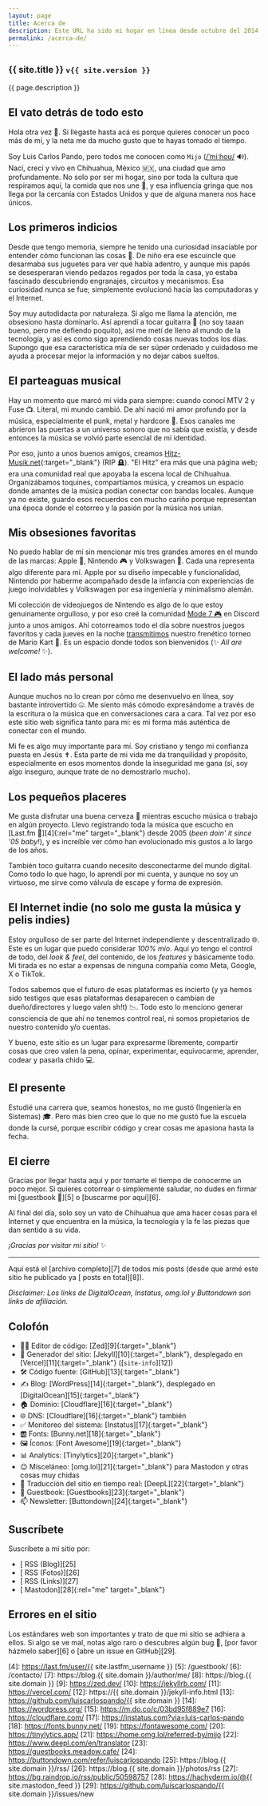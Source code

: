 ```yaml
---
layout: page
title: Acerca de
description: Este URL ha sido mi hogar en línea desde octubre del 2014 aproximadamente. Este sitio lo hice para que sea como un hub central en donde pueda escribir y enlazar todos mis demás perfiles y proyectos.
permalink: /acerca-de/
---
```


<h2 class="subtitulo text-center"><small>{{ site.title }} <code>v{{ site.version }}</code></small></h2>

{{ page.description }}

## El vato detrás de todo esto

Hola otra vez 👋. Si llegaste hasta acá es porque quieres conocer un poco más de mí, y la neta me da mucho gusto que te hayas tomado el tiempo.

Soy Luis Carlos Pando, pero todos me conocen como `Mijo` (<a href="#" data-pronunciation data-toggle="tooltip" data-placement="top" data-html="true" title="Pronounced as /ˈmiːhoʊ/">/ˈmiːhoʊ/</a> 🔊). Nací, crecí y vivo en Chihuahua, México 🇲🇽, una ciudad que amo profundamente. No solo por ser mi hogar, sino por toda la cultura que respiramos aquí, la comida que nos une 🌮, y esa influencia gringa que nos llega por la cercanía con Estados Unidos y que de alguna manera nos hace únicos.

## Los primeros indicios

Desde que tengo memoria, siempre he tenido una curiosidad insaciable por entender cómo funcionan las cosas 🔧. De niño era ese escuincle que desarmaba sus juguetes para ver qué había adentro, y aunque mis papás se desesperaran viendo pedazos regados por toda la casa, yo estaba fascinado descubriendo engranajes, circuitos y mecanismos. Esa curiosidad nunca se fue; simplemente evolucionó hacia las computadoras y el Internet.

Soy muy autodidacta por naturaleza. Si algo me llama la atención, me obsesiono hasta dominarlo. Así aprendí a tocar guitarra 🎸 (no soy taaan bueno, pero me defiendo poquito), así me metí de lleno al mundo de la tecnología, y así es como sigo aprendiendo cosas nuevas todos los días. Supongo que esa característica mía de ser súper ordenado y cuidadoso me ayuda a procesar mejor la información y no dejar cabos sueltos.

## El parteaguas musical

Hay un momento que marcó mi vida para siempre: cuando conocí MTV 2 y Fuse 📺. Literal, mi mundo cambió. De ahí nació mi amor profundo por la música, especialmente el punk, metal y hardcore 🤘. Esos canales me abrieron las puertas a un universo sonoro que no sabía que existía, y desde entonces la música se volvió parte esencial de mi identidad.

Por eso, junto a unos buenos amigos, creamos [Hitz-Musik.net][1]{:target="_blank"} (RIP 🪦). "El Hitz" era más que una página web; era una comunidad real que apoyaba la escena local de Chihuahua. Organizábamos toquines, compartíamos música, y creamos un espacio donde amantes de la música podían conectar con bandas locales. Aunque ya no existe, guardo esos recuerdos con mucho cariño porque representan una época donde el cotorreo y la pasión por la música nos unían.

## Mis obsesiones favoritas

No puedo hablar de mí sin mencionar mis tres grandes amores en el mundo de las marcas: Apple 🍎, Nintendo 🎮 y Volkswagen 🚗. Cada una representa algo diferente para mí. Apple por su diseño impecable y funcionalidad, Nintendo por haberme acompañado desde la infancia con experiencias de juego inolvidables y Volkswagen por esa ingeniería y minimalismo alemán.

Mi colección de videojuegos de Nintendo es algo de lo que estoy genuinamente orgulloso, y por eso creé la comunidad [Mode 7 🎮][2] en Discord junto a unos amigos. Ahí cotorreamos todo el día sobre nuestros juegos favoritos y cada jueves en la noche [transmitimos][3] nuestro frenético torneo de Mario Kart 🏁. Es un espacio donde todos son bienvenidos (✨ *All are welcome!* ✨).

## El lado más personal

Aunque muchos no lo crean por cómo me desenvuelvo en línea, soy bastante introvertido 🤐. Me siento más cómodo expresándome a través de la escritura o la música que en conversaciones cara a cara. Tal vez por eso este sitio web significa tanto para mí: es mi forma más auténtica de conectar con el mundo.

Mi fe es algo muy importante para mí. Soy cristiano y tengo mi confianza puesta en Jesús ✝️. Esta parte de mi vida me da tranquilidad y propósito, especialmente en esos momentos donde la inseguridad me gana (sí, soy algo inseguro, aunque trate de no demostrarlo mucho).

## Los pequeños placeres

Me gusta disfrutar una buena cerveza 🍺 mientras escucho música o trabajo en algún proyecto. Llevo registrando toda la música que escucho en [Last.fm 🎵][4]{:rel="me" target="_blank"} desde 2005 (*been doin' it since '05 baby!*), y es increíble ver cómo han evolucionado mis gustos a lo largo de los años.

También toco guitarra cuando necesito desconectarme del mundo digital. Como todo lo que hago, lo aprendí por mi cuenta, y aunque no soy un virtuoso, me sirve como válvula de escape y forma de expresión.

## El Internet indie (no solo me gusta la música y pelis indies)

Estoy orgulloso de ser parte del Internet independiente y descentralizado 🌐. Este es un lugar que puedo considerar *100% mío*. Aquí yo tengo el control de todo, del *look & feel*, del contenido, de los *features* y básicamente todo. Mi tirada es no estar a expensas de ninguna compañía como Meta, Google, <span data-pronunciation data-toggle="tooltip" data-placement="top" data-html="true" title="🤮">X</span> o TikTok.

Todos sabemos que el futuro de esas plataformas es incierto (y ya hemos sido testigos que esas plataformas desaparecen o cambian de dueño/directores y luego valen sh!t) 📉. Todo esto lo menciono generar consciencia de que ahí no tenemos control real, ni somos propietarios de nuestro contenido y/o cuentas.

Y bueno, este sitio es un lugar para expresarme libremente, compartir cosas que creo valen la pena, opinar, experimentar, equivocarme, aprender, codear y pasarla chido 💻.

## El presente

Estudié una carrera que, seamos honestos, no me gustó (Ingeniería en Sistemas) 🎓. Pero más bien creo que lo que no me gustó fue la escuela donde la cursé, porque escribir código y crear cosas me apasiona hasta la fecha.

## El cierre

Gracias por llegar hasta aquí y por tomarte el tiempo de conocerme un poco mejor. Si quieres cotorrear o simplemente saludar, no dudes en firmar mi [guestbook 📖][5] o [buscarme por aquí][6].

Al final del día, solo soy un vato de Chihuahua que ama hacer cosas para el Internet y que encuentra en la música, la tecnología y la fe las piezas que dan sentido a su vida.

*¡Gracias por visitar mi sitio!* ✨

---

Aquí está el [archivo completo][7] de todos mis posts (desde que armé este sitio he publicado ya [<span id="contador-posts"></span> posts en total][8]).

*Disclaimer: Los links de DigitalOcean, Instatus, omg.lol y Buttondown son links de afiliación.*

## Colofón

- 👨‍💻 Editor de código: [Zed][9]{:target="_blank"}
- 🤖 Generador del sitio: [Jekyll][10]{:target="_blank"}, desplegado en [Vercel][11]{:target="_blank"} ([<code>site-info</code>][12])
- 🛠️ Código fuente: [GitHub][13]{:target="_blank"}
- ✍️ Blog: [WordPress][14]{:target="_blank"}, desplegado en [DigitalOcean][15]{:target="_blank"}
- 🏠 Dominio: [Cloudflare][16]{:target="_blank"}
- 🌐 DNS: [Cloudflare][16]{:target="_blank"} también
- ✅ Monitoreo del sistema: [Instatus][17]{:target="_blank"}
- 🆎 Fonts: [Bunny.net][18]{:target="_blank"}
- 🖼️ Íconos: [Font Awesome][19]{:target="_blank"}
- 📊 Analytics: [Tinylytics][20]{:target="_blank"}
- 😉 Misceláneo: [omg.lol][21]{:target="_blank"} para Mastodon y otras cosas muy chidas
- 💬 Traducción del sitio en tiempo real: [DeepL][22]{:target="_blank"}
- 📔 Guestbook: [Guestbooks][23]{:target="_blank"}
- 📫 Newsletter: [Buttondown][24]{:target="_blank"}

## Suscríbete

Suscríbete a mi sitio por:
- [<i class="fas fa-rss"></i> RSS (Blog)][25]
- [<i class="fas fa-rss"></i> RSS (Fotos)][26]
- [<i class="fas fa-rss"></i> RSS (Links)][27]
- [<i class="fa-brands fa-mastodon"></i> Mastodon][28]{:rel="me" target="_blank"}

## Errores en el sitio

Los estándares web son importantes y trato de que mi sitio se adhiera a ellos. Si algo se ve mal, notas algo raro o descubres algún bug 🐞, [por favor házmelo saber][6] o [abre un issue en GitHub][29].

[1]: https://hitz-musik.net/
[2]: /discord/
[3]: /live/
[4]: https://last.fm/user/{{ site.lastfm_username }}
[5]: /guestbook/
[6]: /contacto/
[7]: https://blog.{{ site.domain }}/author/me/
[8]: https://blog.{{ site.domain }}
[9]: https://zed.dev/
[10]: https://jekyllrb.com/
[11]: https://vercel.com/
[12]: https://{{ site.domain }}/jekyll-info.html
[13]: https://github.com/luiscarlospando/{{ site.domain }}
[14]: https://wordpress.org/
[15]: https://m.do.co/c/03bd95f889e7
[16]: https://cloudflare.com/
[17]: https://instatus.com?via=luis-carlos-pando
[18]: https://fonts.bunny.net/
[19]: https://fontawesome.com/
[20]: https://tinylytics.app/
[21]: https://home.omg.lol/referred-by/mijo
[22]: https://www.deepl.com/en/translator
[23]: https://guestbooks.meadow.cafe/
[24]: https://buttondown.com/refer/luiscarlospando
[25]: https://blog.{{ site.domain }}/rss/
[26]: https://blog.{{ site.domain }}/photos/rss
[27]: https://bg.raindrop.io/rss/public/50598757
[28]: https://hachyderm.io/@{{ site.mastodon_feed }}
[29]: https://github.com/luiscarlospando/{{ site.domain }}/issues/new
